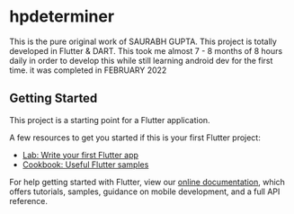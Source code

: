 # hpdeterminer

This is the pure original work of SAURABH GUPTA.
This project is totally developed in Flutter & DART.
This took me almost 7 - 8 months of 8 hours daily in order to develop this while still learning android dev for the first time.
it was completed in FEBRUARY 2022

## Getting Started

This project is a starting point for a Flutter application.

A few resources to get you started if this is your first Flutter project:

- [Lab: Write your first Flutter app](https://flutter.dev/docs/get-started/codelab)
- [Cookbook: Useful Flutter samples](https://flutter.dev/docs/cookbook)

For help getting started with Flutter, view our
[online documentation](https://flutter.dev/docs), which offers tutorials,
samples, guidance on mobile development, and a full API reference.
